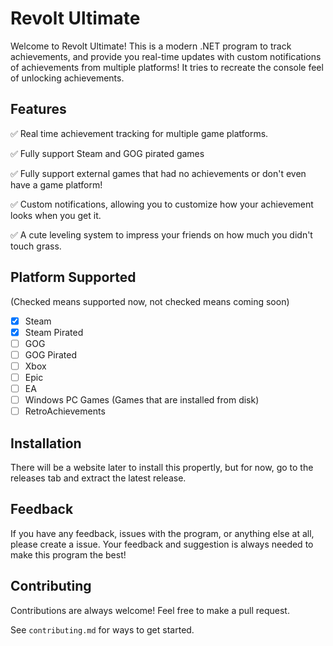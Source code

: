 
# Revolt Ultimate

Welcome to Revolt Ultimate! This is a modern .NET program to track achievements, and provide you real-time updates with custom notifications of achievements from multiple platforms! It tries to recreate the console feel of unlocking achievements. 


## Features

✅ Real time achievement tracking for multiple game platforms.

✅ Fully support Steam and GOG pirated games

✅ Fully support external games that had no achievements or don't even have a game platform!

✅ Custom notifications, allowing you to customize how your achievement looks when you get it.

✅ A cute leveling system to impress your friends on how much you didn't touch grass.




## Platform Supported

(Checked means supported now, not checked means coming soon)

- [x] Steam
- [x] Steam Pirated
- [ ] GOG
- [ ] GOG Pirated
- [ ] Xbox
- [ ] Epic
- [ ] EA
- [ ] Windows PC Games (Games that are installed from disk)
- [ ] RetroAchievements
## Installation

There will be a website later to install this propertly, but for now, go to the releases tab and extract the latest release.
    



## Feedback

If you have any feedback, issues with the program, or anything else at all, please create a issue.
Your feedback and suggestion is always needed to make this program the best!


## Contributing

Contributions are always welcome! Feel free to make a pull request. 

See `contributing.md` for ways to get started.



